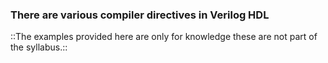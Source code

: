 ### There are various compiler directives in Verilog HDL

::The examples provided here are only for knowledge these are not part of the syllabus.::

